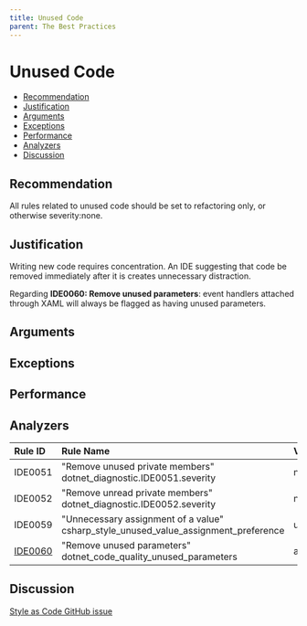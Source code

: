 ```yaml
---
title: Unused Code
parent: The Best Practices
---
```


# Unused Code

* [Recommendation](#recommendation)
* [Justification](#justification)
* [Arguments](#arguments)
* [Exceptions](#exceptions)
* [Performance](#performance)
* [Analyzers](#analyzers)
* [Discussion](#discussion)

## Recommendation

All rules related to unused code should be set to refactoring only, or otherwise severity:none.

## Justification

Writing new code requires concentration. An IDE suggesting that code be removed immediately after it is creates unnecessary distraction.

Regarding **IDE0060: Remove unused parameters**: event handlers attached through XAML will always be flagged as having unused parameters.

## Arguments



## Exceptions



## Performance



## Analyzers

| Rule ID | Rule Name | Value
|:-|:-|:-|
| IDE0051 | "Remove unused private members"<br>dotnet_diagnostic.IDE0051.severity | none
| IDE0052 | "Remove unread private members"<br>dotnet_diagnostic.IDE0052.severity | none
| IDE0059 | "Unnecessary assignment of a value"<br>csharp_style_unused_value_assignment_preference | unused_local_variable:refactoring
| [IDE0060][1] | "Remove unused parameters"<br>dotnet_code_quality_unused_parameters | all:refactoring |

[1]: https://docs.microsoft.com/en-us/visualstudio/ide/editorconfig-language-conventions?#net-code-quality-settings

## Discussion

[Style as Code GitHub issue](https://github.com/kmgallahan/Style-as-Code/issues/2)